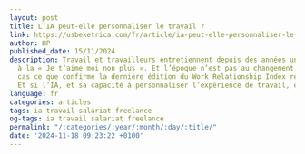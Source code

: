 ```yaml
---
layout: post
title: L’IA peut-elle personnaliser le travail ?
link: https://usbeketrica.com/fr/article/ia-peut-elle-personnaliser-le-travail
author: HP
published_date: 15/11/2024
description: Travail et travailleurs entretiennent depuis des années une relation
  à la « Je t’aime moi non plus ». Et l’époque n’est pas au changement. C’est en tout
  cas ce que confirme la dernière édition du Work Relationship Index réalisé par HP.
  Et si l’IA, et sa capacité à personnaliser l’expérience de travail, était le pansement ?
language: fr
categories: articles
tags: ia travail salariat freelance
og-tags: ia travail salariat freelance
permalink: "/:categories/:year/:month/:day/:title/"
date: '2024-11-18 09:23:22 +0100'
---
```

